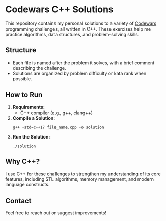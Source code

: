 # Codewars C++ Solutions

This repository contains my personal solutions to a variety of [Codewars](https://www.codewars.com/) programming challenges, all written in C++. These exercises help me practice algorithms, data structures, and problem-solving skills.

## Structure

- Each file is named after the problem it solves, with a brief comment describing the challenge.
- Solutions are organized by problem difficulty or kata rank when possible.

## How to Run

1. **Requirements:**  
   - C++ compiler (e.g., g++, clang++)
2. **Compile a Solution:**  
   ```
   g++ -std=c++17 file_name.cpp -o solution
   ```
3. **Run the Solution:**  
   ```
   ./solution
   ```


## Why C++?

I use C++ for these challenges to strengthen my understanding of its core features, including STL algorithms, memory management, and modern language constructs.

## Contact

Feel free to reach out or suggest improvements!
